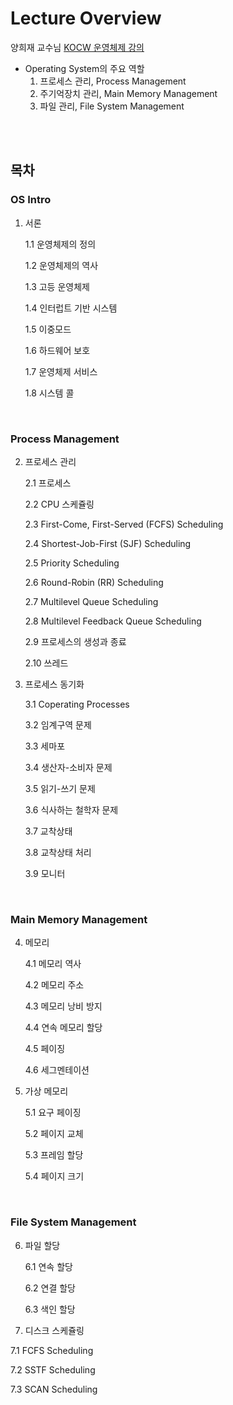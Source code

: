 # Lecture Overview

양희재 교수님 [KOCW 운영체제 강의](http://www.kocw.net/home/cview.do?cid=5c3c30382c7bbcf6)

- Operating System의 주요 역할
  1. 프로세스 관리, Process Management
  2. 주기억장치 관리, Main Memory Management
  3. 파일 관리, File System Management

<br><br>

## 목차

### OS Intro

1. 서론

   1.1 운영체제의 정의

   1.2 운영체제의 역사

   1.3 고등 운영체제

   1.4 인터럽트 기반 시스템

   1.5 이중모드

   1.6 하드웨어 보호

   1.7 운영체제 서비스

   1.8 시스템 콜

<br>

### Process Management

2. 프로세스 관리

   2.1 프로세스

   2.2 CPU 스케쥴링

   2.3 First-Come, First-Served (FCFS) Scheduling

   2.4 Shortest-Job-First (SJF) Scheduling

   2.5 Priority Scheduling

   2.6 Round-Robin (RR) Scheduling

   2.7 Multilevel Queue Scheduling

   2.8 Multilevel Feedback Queue Scheduling

   2.9 프로세스의 생성과 종료

   2.10 쓰레드

3. 프로세스 동기화

   3.1 Coperating Processes

   3.2 임계구역 문제

   3.3 세마포

   3.4 생산자-소비자 문제

   3.5 읽기-쓰기 문제

   3.6 식사하는 철학자 문제

   3.7 교착상태

   3.8 교착상태 처리

   3.9 모니터

<br>

### Main Memory Management

4. 메모리

   4.1 메모리 역사

   4.2 메모리 주소

   4.3 메모리 낭비 방지

   4.4 연속 메모리 할당

   4.5 페이징

   4.6 세그멘테이션

5. 가상 메모리

   5.1 요구 페이징

   5.2 페이지 교체

   5.3 프레임 할당

   5.4 페이지 크기

<br>

### File System Management

6. 파일 할당

   6.1 연속 할당

   6.2 연결 할당

   6.3 색인 할당

7.  디스크 스케쥴링

   7.1 FCFS Scheduling

   7.2 SSTF Scheduling

   7.3 SCAN Scheduling